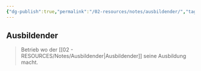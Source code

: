 ```yaml
---
{"dg-publish":true,"permalink":"/02-resources/notes/ausbildender/","tags":["BWL"],"noteIcon":"","updated":"2024-10-17T15:08:35.000+02:00"}
---
```


## Ausbildender 
> Betrieb wo der [[02 - RESOURCES/Notes/Ausbildender\|Ausbildender]] seine Ausbildung macht.

